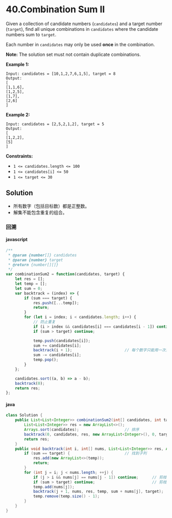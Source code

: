 # 40.Combination Sum II

Given a collection of candidate numbers (`candidates`) and a target number (`target`), find all unique combinations in `candidates` where the candidate numbers sum to `target`.

Each number in `candidates` may only be used **once** in the combination.

**Note:** The solution set must not contain duplicate combinations.

**Example 1:**
```text
Input: candidates = [10,1,2,7,6,1,5], target = 8
Output: 
[
[1,1,6],
[1,2,5],
[1,7],
[2,6]
]
```
**Example 2:**

```text
Input: candidates = [2,5,2,1,2], target = 5
Output: 
[
[1,2,2],
[5]
]
```

**Constraints:**

* `1 <= candidates.length <= 100`
* `1 <= candidates[i] <= 50`
* `1 <= target <= 30`

## Solution

- 所有数字（包括目标数）都是正整数。
- 解集不能包含重复的组合。 

### 回溯

#### javascript

```js
/**
 * @param {number[]} candidates
 * @param {number} target
 * @return {number[][]}
 */
var combinationSum2 = function(candidates, target) {
    let res = [];
    let temp = [];
    let sum = 0;
    var backtrack = (index) => {
        if (sum === target) {
            res.push([...temp]);
            return;
        }
        for (let i = index; i < candidates.length; i++) {
            // 防止重复
            if (i > index && candidates[i] === candidates[i - 1]) continue;
            if (sum > target) continue;

            temp.push(candidates[i]);
            sum += candidates[i];
            backtrack(i + 1);                       // 每个数字只能用一次，为i+1
            sum -= candidates[i];
            temp.pop();
        }
    };

    candidates.sort((a, b) => a - b);
    backtrack(0);
    return res;
};
```



#### java

```java
class Solution {
    public List<List<Integer>> combinationSum2(int[] candidates, int target) {
		List<List<Integer>> res = new ArrayList<>();
        Arrays.sort(candidates);					// 排序
        backtrack(0, candidates, res, new ArrayList<Integer>(), 0, target);
        return res;
    }
    public void backtrack(int i, int[] nums, List<List<Integer>> res, ArrayList<Integer> temp, int sum, int target) {
        if (sum == target) {						// 找到子列
            res.add(new ArrayList<>(temp));
            return;
        }
        for (int j = i; j < nums.length; ++j) {
            if (j > i && nums[j] == nums[j - 1]) continue;		// 剪枝1：防止重复元素
            if (sum > target) continue;							// 剪枝2：防止和过大
            temp.add(nums[j]);
            backtrack(j + 1, nums, res, temp, sum + nums[j], target);
            temp.remove(temp.size() - 1);
        }
    }
}
```

